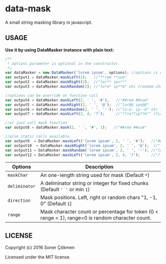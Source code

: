 # data-mask
A small string masking library in javascript.

## USAGE

 **Use it by using DataMasker instance with plain text:**

```javascript
/**
 * options parameter is optional in the constructor.
 */
var dataMasker = new DataMasker('lorem ipsum', options); //options is optional
var output1 = dataMasker.maskLeft(2);   //"**rem **sum"
var output2 = dataMasker.maskRight(2);  //"lor** ips**"
var output3 = dataMasker.maskRandom(2); //"lo*e* ip**m" etc (random chars)

//options can be override on function call
var output4 = dataMasker.maskLeft(2, ' ', '#');   //"##rem ##sum"
var output5 = dataMasker.maskRight(2, ' ', '@');  //"lor@@ ips@@"
var output6 = dataMasker.maskRandom(2, ' ', '-'); //"lo-e- ip--m" etc (random chars)
var output7 = dataMasker.maskLeft(2, 4, '?');     //"??re??ip??m"" (fixed chuks)

//or just call mask function
var output8 = dataMasker.mask(2, ' ', '#', 1);   //"##rem ##sum"

//also static calls available.
var output9  = DataMasker.maskLeft('lorem ipsum', 2, ' ', '#');   //"##rem ##sum"
var output10  = DataMasker.maskRight('lorem ipsum', 2, ' ', '@');  //"lor@@ ips@@"
var output11 = DataMasker.maskRandom('lorem ipsum', 2, ' ', '-'); //"lo-e- ip--m" etc (random chars)
var output12 = DataMasker.maskLeft('lorem ipsum', 2, 4, '?');     //"??re??ip??m"" (fixed chuks)

```

Options       | Description
--- | ---
`maskChar`    | An one-length string used for mask (Default `*`)
`deliminator` | A deliminator string or integer for fixed chunks (Default `' '` or min `1`)
`direction  ` | Mask positions. Left, right or random chars "1, -1, 0" (Default `1`)
`range`       | Mask character count or percentage for token (0 < range < 1), range=0 is random character count.

## LICENSE

Copyright (c) 2016 Soner Çökmen

Licensed under the MIT license.